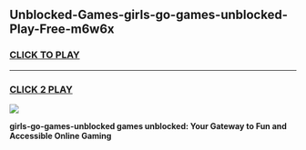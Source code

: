 
## Unblocked-Games-girls-go-games-unblocked-Play-Free-m6w6x
<h3>
<a href="https://premium76.site?title=girls-go-games-unblocked&ref=09A">CLICK TO PLAY</a></h3>
<hr>

<h3>
<a href="https://premium76.site?title=girls-go-games-unblocked&ref=09A">CLICK 2 PLAY</a>
  
</h3>

<a href="https://premium76.site?title=girls-go-games-unblocked&ref=09A"><img src="https://clearcache.store/games.png"></a>


**girls-go-games-unblocked games unblocked: Your Gateway to Fun and Accessible Online Gaming**
